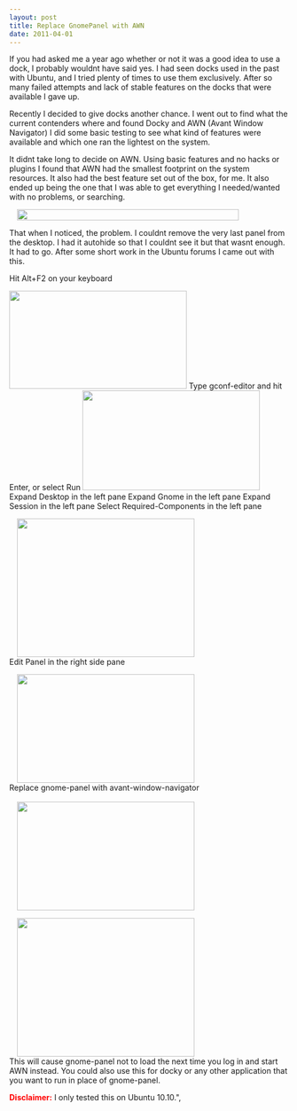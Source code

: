 ```yaml
---
layout: post
title: Replace GnomePanel with AWN
date: 2011-04-01
---
```


If you had asked me a year ago whether or not it was a good idea to use a dock, I probably wouldnt have said yes. I had seen docks used in the past with Ubuntu, and I tried plenty of times to use them exclusively. After so many failed attempts and lack of stable features on the docks that were available I gave up.  

Recently I decided to give docks another chance. I went out to find what the current contenders where and found Docky and AWN (Avant Window Navigator) I did some basic testing to see what kind of features were available and which one ran the lightest on the system.  

It didnt take long to decide on AWN. Using basic features and no hacks or plugins I found that AWN had the smallest footprint on the system resources. It also had the best feature set out of the box, for me. It also ended up being the one that I was able to get everything I needed/wanted with no problems, or searching.  

<a href="http://4.bp.blogspot.com/-qgXxrq2oOew/T1qVsyQNNSI/AAAAAAAABT4/gY7BUzINvKY/s1600/awn_dock.png" imageanchor="1" style="margin-left: 1em; margin-right: 1em;" target="_blank"><img border="0" height="20" src="http://4.bp.blogspot.com/-qgXxrq2oOew/T1qVsyQNNSI/AAAAAAAABT4/gY7BUzINvKY/s400/awn_dock.png" width="400"/></a>  

That when I noticed, the problem. I couldnt remove the very last panel from the desktop. I had it autohide so that I couldnt see it but that wasnt enough. It had to go. After some short work in the Ubuntu forums I came out with this.  

Hit Alt+F2 on your keyboard  

<img border="0" height="177" src="http://1.bp.blogspot.com/-oPbB-doReO8/T1qVsg7u0ZI/AAAAAAAABTw/72lopyk1Km8/s320/alt%252Bf1.png" width="320"/>  
Type gconf-editor and hit Enter, or select Run  

<img border="0" height="180" src="http://4.bp.blogspot.com/-KT2dyAwPBxk/T1qWAg9K7LI/AAAAAAAABUg/CUWx00xTqSM/s320/alt+f1_1.png" width="320"/>  
Expand Desktop in the left pane  
Expand Gnome in the left pane  
Expand Session in the left pane  
Select Required-Components in the left pane  

<a href="http://3.bp.blogspot.com/-I05uZHynqN8/T1qVtf141rI/AAAAAAAABUA/10cRiWqfdp4/s1600/gconfeditor.png" imageanchor="1" style="margin-left: 1em; margin-right: 1em;" target="_blank"><img border="0" height="250" src="http://3.bp.blogspot.com/-I05uZHynqN8/T1qVtf141rI/AAAAAAAABUA/10cRiWqfdp4/s320/gconfeditor.png" width="320"/></a>  
Edit Panel in the right side pane  

<a href="http://1.bp.blogspot.com/-J6Wr-YRY4pQ/T1qVtv_wP7I/AAAAAAAABUI/iMVltCtRIjI/s1600/gconfeditor_1.png" imageanchor="1" style="margin-left: 1em; margin-right: 1em;" target="_blank"><img border="0" height="196" src="http://1.bp.blogspot.com/-J6Wr-YRY4pQ/T1qVtv_wP7I/AAAAAAAABUI/iMVltCtRIjI/s320/gconfeditor_1.png" width="320"/></a>  
Replace gnome-panel with avant-window-navigator  
<a href="http://tech.brookins.info/wp-content/uploads/2011/04/gconfeditor_3.png" target="_blank"></a>  
<a href="http://1.bp.blogspot.com/-54eZFwYlx0U/T1qVuL8aH3I/AAAAAAAABUQ/cY3mQHgGrnw/s1600/gconfeditor_2.png" imageanchor="1" style="margin-left: 1em; margin-right: 1em;" target="_blank"><img border="0" height="196" src="http://1.bp.blogspot.com/-54eZFwYlx0U/T1qVuL8aH3I/AAAAAAAABUQ/cY3mQHgGrnw/s320/gconfeditor_2.png" width="320"/></a>  

<a href="http://4.bp.blogspot.com/-57Ifh-qJMnw/T1qVusVBcCI/AAAAAAAABUY/pA6JDFFF8LM/s1600/gconfeditor_3.png" imageanchor="1" style="margin-left: 1em; margin-right: 1em;" target="_blank"><img border="0" height="250" src="http://4.bp.blogspot.com/-57Ifh-qJMnw/T1qVusVBcCI/AAAAAAAABUY/pA6JDFFF8LM/s320/gconfeditor_3.png" width="320"/></a>  
This will cause gnome-panel not to load the next time you log in and start AWN instead.  You could also use this for docky or any other application that you want to run in place of gnome-panel.  

<span style="color: red;">**Disclaimer:**</span> I only tested this on Ubuntu 10.10.",
